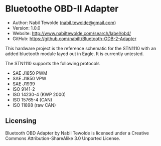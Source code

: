 Bluetoothe OBD-II Adapter
==========================================

* Author:    Nabil Tewolde (<nabil.tewolde@gmail.com>)
* Version:   1.0.0
* Website:   <http://www.nabiltewolde.com/search/label/obd/>
* GitHub:    <https://github.com/nabilt/Bluetooth-ODB-2-Adapter>

This hardware project is the reference schematic for the STN1110 with an added bluetooth module layed out in Eagle. It is currently untested.

The STN1110 supports the following protocols
* SAE J1850 PWM
* SAE J1850 VPW
* SAE J1939
* ISO 9141-2
* ISO 14230-4 (KWP 2000)
* ISO 15765-4 (CAN)
* ISO 11898 (raw CAN)

Licensing
---------

Bluetooth OBD Adapter by Nabil Tewolde is licensed under a Creative Commons Attribution-ShareAlike 3.0 Unported License.


